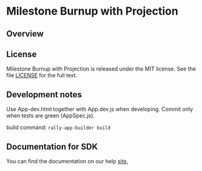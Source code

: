 Milestone Burnup with Projection
================================

## Overview


## License

Milestone Burnup with Projection is released under the MIT license.  See the file [LICENSE](./LICENSE) for the full text.

## Development notes

Use App-dev.html together with App.dev.js when developing.
Commit only when tests are green (AppSpec.js).

build command: `rally-app-builder build`

## Documentation for SDK

You can find the documentation on our help [site.](https://help.rallydev.com/apps/2.1/doc/)

